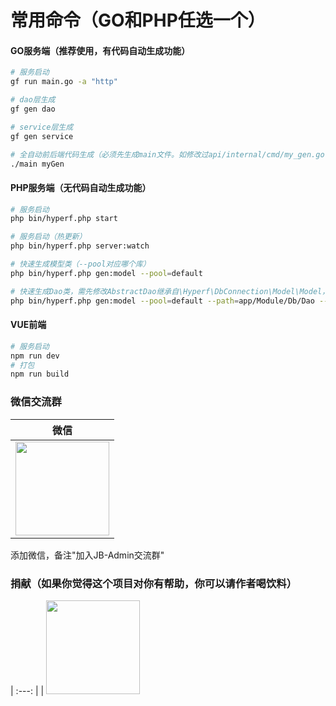 # 常用命令（GO和PHP任选一个）

#### GO服务端（推荐使用，有代码自动生成功能）
```bash
# 服务启动
gf run main.go -a "http"

# dao层生成
gf gen dao

# service层生成
gf gen service

# 全自动前后端代码生成（必须先生成main文件。如修改过api/internal/cmd/my_gen.go代码，则需重新生成）
./main myGen
```

#### PHP服务端（无代码自动生成功能）
```bash
# 服务启动
php bin/hyperf.php start

# 服务启动（热更新）
php bin/hyperf.php server:watch

# 快速生成模型类（--pool对应哪个库）
php bin/hyperf.php gen:model --pool=default 

# 快速生成Dao类，需先修改AbstractDao继承自\Hyperf\DbConnection\Model\Model，再注释掉冲突的方法，生成后再修改
php bin/hyperf.php gen:model --pool=default --path=app/Module/Db/Dao --inheritance=AbstractDao --uses='App\Module\Db\Dao\AbstractDao'
```

#### VUE前端
```bash
# 服务启动
npm run dev
# 打包
npm run build
```

### 微信交流群
| 微信 |
|  :---:  | 
| <img width="150" src="https://jslx01.oss-cn-hangzhou.aliyuncs.com/common/20230805/1691250502303_7330.jpg"> 

添加微信，备注"加入JB-Admin交流群"

### 捐献（如果你觉得这个项目对你有帮助，你可以请作者喝饮料）
|  :---:  | 
| <img width="150" src="https://jslx01.oss-cn-hangzhou.aliyuncs.com/common/20230805/1691251000749_8189.jpg"> 